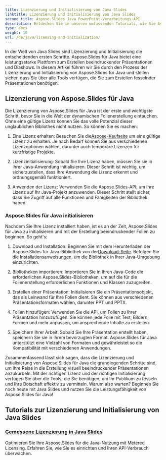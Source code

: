 ```yaml
---
title: Lizenzierung und Initialisierung von Java Slides
linktitle: Lizenzierung und Initialisierung von Java Slides
second_title: Aspose.Slides Java PowerPoint-Verarbeitungs-API
description: Entdecken Sie in unseren umfassenden Tutorials, wie Sie Aspose.Slides für Java effektiv lizenzieren und initialisieren. Beginnen Sie jetzt mit Java Slides!
type: docs
weight: 10
url: /de/java/licensing-and-initialization/
---
```


In der Welt von Java Slides sind Lizenzierung und Initialisierung die entscheidenden ersten Schritte. Aspose.Slides für Java bietet eine leistungsstarke Plattform zum Erstellen beeindruckender Präsentationen und Diashows. In diesem Artikel führen wir Sie durch den Prozess der Lizenzierung und Initialisierung von Aspose.Slides für Java und stellen sicher, dass Sie über alle Tools verfügen, die Sie zum Erstellen fesselnder Präsentationen benötigen.

## Lizenzierung von Aspose.Slides für Java

Die Lizenzierung von Aspose.Slides für Java ist der erste und wichtigste Schritt, bevor Sie in die Welt der dynamischen Folienerstellung eintauchen. Ohne eine gültige Lizenz können Sie das volle Potenzial dieser unglaublichen Bibliothek nicht nutzen. So können Sie es machen:

1.  Eine Lizenz erhalten: Besuchen Sie die[Aspose-Kaufseite](https://purchase.aspose.com/buy) um eine gültige Lizenz zu erhalten. Je nach Bedarf können Sie aus verschiedenen Lizenzoptionen wählen, darunter auch temporäre Lizenzen für kurzfristige Projekte.

2. Lizenzinitialisierung: Sobald Sie Ihre Lizenz haben, müssen Sie sie in Ihrer Java-Anwendung initialisieren. Dieser Schritt ist wichtig, um sicherzustellen, dass Ihre Anwendung die Lizenz erkennt und ordnungsgemäß funktioniert.

3. Anwenden der Lizenz: Verwenden Sie die Aspose.Slides-API, um Ihre Lizenz auf Ihr Java-Projekt anzuwenden. Dieser Schritt stellt sicher, dass Sie Zugriff auf alle Funktionen und Fähigkeiten der Bibliothek haben.

### Aspose.Slides für Java initialisieren

Nachdem Sie Ihre Lizenz installiert haben, ist es an der Zeit, Aspose.Slides für Java zu initialisieren und mit der Erstellung beeindruckender Folien zu beginnen. So geht's:

1.  Download und Installation: Beginnen Sie mit dem Herunterladen der Aspose.Slides für Java-Bibliothek von der[Download-Seite](https://releases.aspose.com/slides/net/). Befolgen Sie die Installationsanweisungen, um die Bibliothek in Ihrer Java-Umgebung einzurichten.

2. Bibliotheken importieren: Importieren Sie in Ihren Java-Code die erforderlichen Aspose.Slides-Bibliotheken, um auf die für die Folienerstellung erforderlichen Funktionen und Klassen zuzugreifen.

3. Erstellen einer Präsentation: Initialisieren Sie ein Präsentationsobjekt, das als Leinwand für Ihre Folien dient. Sie können aus verschiedenen Präsentationsformaten wählen, darunter PPT und PPTX.

4. Folien hinzufügen: Verwenden Sie die API, um Folien zu Ihrer Präsentation hinzuzufügen. Sie können jede Folie mit Text, Bildern, Formen und mehr anpassen, um ansprechende Inhalte zu erstellen.

5. Speichern Ihrer Arbeit: Sobald Sie Ihre Präsentation erstellt haben, speichern Sie sie in Ihrem bevorzugten Format. Aspose.Slides für Java unterstützt eine Vielzahl von Formaten und gewährleistet so die Kompatibilität mit verschiedenen Anwendungen.

Zusammenfassend lässt sich sagen, dass die Lizenzierung und Initialisierung von Aspose.Slides für Java die grundlegenden Schritte sind, um Ihre Reise in die Erstellung visuell beeindruckender Präsentationen anzukurbeln. Mit der richtigen Lizenz und der richtigen Initialisierung verfügen Sie über die Tools, die Sie benötigen, um Ihr Publikum zu fesseln und Ihre Botschaft effektiv zu vermitteln. Warum also warten? Beginnen Sie noch heute mit Java Slides und nutzen Sie die Leistungsfähigkeit von Aspose.Slides für Java!
## Tutorials zur Lizenzierung und Initialisierung von Java Slides
### [Gemessene Lizenzierung in Java Slides](./metered-licensing-java-slides/)
Optimieren Sie Ihre Aspose.Slides für die Java-Nutzung mit Metered Licensing. Erfahren Sie, wie Sie es einrichten und Ihren API-Verbrauch überwachen.
